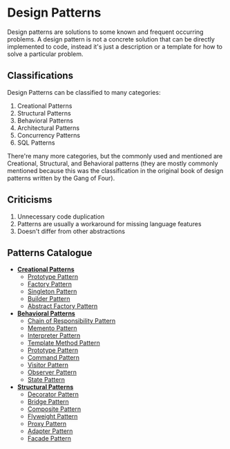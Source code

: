 # Design Patterns

Design patterns are solutions to some known and frequent occurring problems. A design pattern is not a concrete solution that can be directly implemented to code, instead it's just a description or a template for how to solve a particular problem.

## Classifications

Design Patterns can be classified to many categories:

1. Creational Patterns
2. Structural Patterns
3. Behavioral Patterns
4. Architectural Patterns
5. Concurrency Patterns
6. SQL Patterns

There're many more categories, but the commonly used and mentioned are Creational, Structural, and Behavioral patterns (they are mostly commonly mentioned because this was the classification in the original book of design patterns written by the Gang of Four).

## Criticisms

1. Unnecessary code duplication
2. Patterns are usually a workaround for missing language features
3. Doesn't differ from other abstractions

## Patterns Catalogue

- **[Creational Patterns](./creational-patterns/README.md)**
  - [Prototype Pattern](./creational-patterns/prototype/README.md)
  - [Factory Pattern](./creational-patterns/factory/README.md)
  - [Singleton Pattern](./creational-patterns/singleton/README.md)
  - [Builder Pattern](./creational-patterns/builder/README.md)
  - [Abstract Factory Pattern](./creational-patterns/abstract-factory/README.md)
- **[Behavioral Patterns](./behavioral-patterns/README.md)**
  - [Chain of Responsibility Pattern](./behavioral-patterns/chain-of-responsibility/README.md)
  - [Memento Pattern](./behavioral-patterns/memento/README.md)
  - [Interpreter Pattern](./behavioral-patterns/interpreter/README.md)
  - [Template Method Pattern](./behavioral-patterns/template-method/README.md)
  - [Prototype Pattern](./behavioral-patterns/iterator/README.md)
  - [Command Pattern](./behavioral-patterns/command/README.md)
  - [Visitor Pattern](./behavioral-patterns/visitor/README.md)
  - [Observer Pattern](./behavioral-patterns/observer/README.md)
  - [State Pattern](./behavioral-patterns/state/README.md)
- **[Structural Patterns](./structural-patterns/README.md)**
  - [Decorator Pattern](./structural-patterns/decorator/README.md)
  - [Bridge Pattern](./structural-patterns/bridge/README.md)
  - [Composite Pattern](./structural-patterns/composite/README.md)
  - [Flyweight Pattern](./structural-patterns/flyweight/README.md)
  - [Proxy Pattern](./structural-patterns/proxy/README.md)
  - [Adapter Pattern](./structural-patterns/adapter/README.md)
  - [Facade Pattern](./structural-patterns/facade/README.md)
